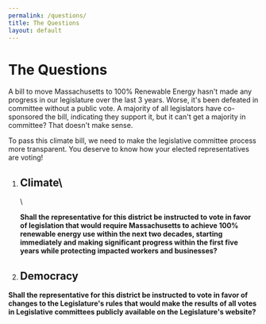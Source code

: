 ```yaml
---
permalink: /questions/
title: The Questions
layout: default
---
```

# The Questions

A bill to move Massachusetts to 100% Renewable Energy hasn't made any progress in our legislature over the last 3 years. Worse, it's been defeated in committee without a public vote. A majority of all legislators have co-sponsored the bill, indicating they support it, but it can't get a majority in committee?  That doesn't make sense.

To pass this climate bill, we need to make the legislative committee process more transparent. You deserve to know how your elected representatives are voting!

1. ## **Climate**\
   \
   <!--StartFragment-->

   **Shall the representative for this district be instructed to vote in favor of legislation that would require Massachusetts to achieve 100% renewable energy use within the next two decades, starting immediately and making significant progress within the first five years while protecting impacted workers and businesses?**

   <!--EndFragment-->
2. ## **Democracy**

<!--StartFragment-->

**Shall the representative for this district be instructed to vote in favor of changes to the Legislature's rules that would make the results of all votes in Legislative committees publicly available on the Legislature's website?**

<!--EndFragment-->
